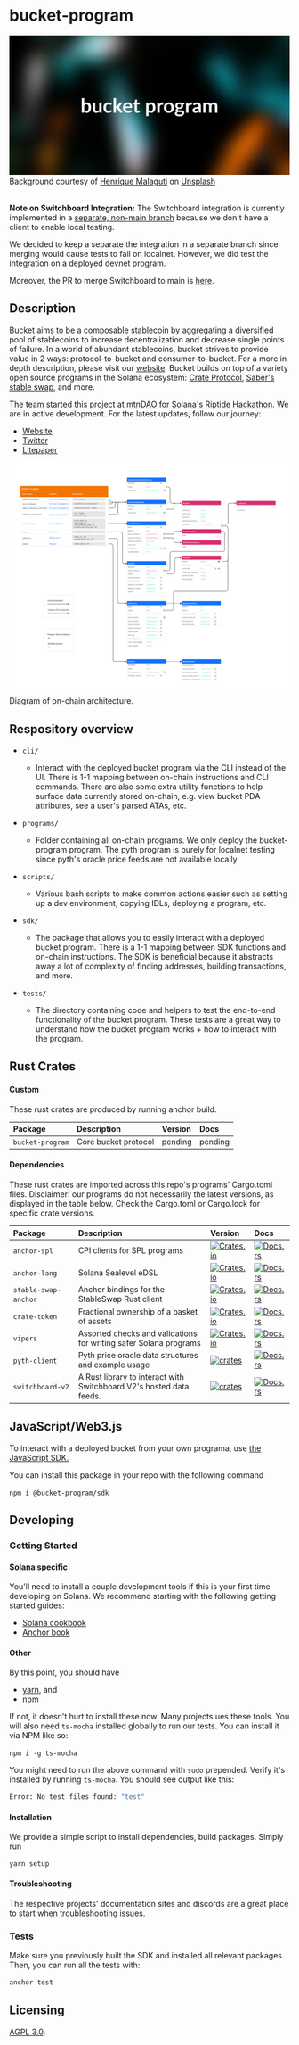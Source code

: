 # bucket-program

<div>
    <div align="center">
        <img src="./assets/banner.png" />
    </div>
    <span>
        Background courtesy of <a href="https://unsplash.com/@7henrique1993">Henrique Malaguti</a> on <a href="https://unsplash.com">Unsplash</a>
    </span>
</div>

<br />

**Note on Switchboard Integration:** The Switchboard integration is currently implemented in a [separate, non-main branch](https://github.com/bucket-dao/bucket-program/tree/switchboard) because we don't have a client to enable local testing.

We decided to keep a separate the integration in a separate branch since merging would cause tests to fail on localnet. However, we did test the integration on a deployed devnet program.

Moreover, the PR to merge Switchboard to main is [here](https://github.com/bucket-dao/bucket-program/pull/19).

## Description

Bucket aims to be a composable stablecoin by aggregating a diversified pool of stablecoins to increase decentralization and decrease single points of failure. In a world of abundant stablecoins, bucket strives to provide value in 2 ways: protocol-to-bucket and consumer-to-bucket. For a more in depth description, please visit our [website](https://bucketdao.com). Bucket builds on top of a variety open source programs in the Solana ecosystem: [Crate Protocol](https://github.com/CrateProtocol/crate), [Saber's stable swap](https://github.com/saber-hq/stable-swap), and more.

The team started this project at [mtnDAO](https://twitter.com/mtnDAO) for [Solana's Riptide Hackathon](https://solana.com/riptide). We are in active development. For the latest updates, follow our journey:

- [Website](https://bucketdao.com)
- [Twitter](https://twitter.com/bucket_sol)
- [Litepaper](https://docs.google.com/document/d/1_GOjncQYXdtBtDilnhC1_wZllG9nEKJgOS7xX4IV2H4/)

<div>
    <div align="center">
        <img src="./assets/onchain_diagram.png" />
    </div>
    <span>
        Diagram of on-chain architecture.
    </span>
</div>

## Respository overview

- `cli/`

  - Interact with the deployed bucket program via the CLI instead of the UI. There is 1-1 mapping between on-chain instructions and CLI commands. There are also some extra utility functions to help surface data currently stored on-chain, e.g. view bucket PDA attributes, see a user's parsed ATAs, etc.

- `programs/`

  - Folder containing all on-chain programs. We only deploy the bucket-program program. The pyth program is purely for localnet testing since pyth's oracle price feeds are not available locally.

- `scripts/`

  - Various bash scripts to make common actions easier such as setting up a dev environment, copying IDLs, deploying a program, etc.

- `sdk/`

  - The package that allows you to easily interact with a deployed bucket program. There is a 1-1 mapping between SDK functions and on-chain instructions. The SDK is beneficial because it abstracts away a lot of complexity of finding addresses, building transactions, and more.

- `tests/`
  - The directory containing code and helpers to test the end-to-end functionality of the bucket program. These tests are a great way to understand how the bucket program works + how to interact with the program.

## Rust Crates

#### Custom

These rust crates are produced by running anchor build.

| Package          | Description          | Version | Docs    |
| :--------------- | :------------------- | :------ | :------ |
| `bucket-program` | Core bucket protocol | pending | pending |

#### Dependencies

These rust crates are imported across this repo's programs' Cargo.toml files. Disclaimer: our programs do not necessarily the latest versions, as displayed in the table below. Check the Cargo.toml or Cargo.lock for specific crate versions.

| Package              | Description                                                         | Version                                                                                                         | Docs                                                                                           |
| :------------------- | :------------------------------------------------------------------ | :-------------------------------------------------------------------------------------------------------------- | :--------------------------------------------------------------------------------------------- |
| `anchor-spl`         | CPI clients for SPL programs                                        | [![Crates.io](https://img.shields.io/crates/v/anchor-spl)](https://crates.io/crates/anchor-spl)                 | [![Docs.rs](https://docs.rs/anchor-spl/badge.svg)](https://docs.rs/anchor-spl)                 |
| `anchor-lang`        | Solana Sealevel eDSL                                                | [![Crates.io](https://img.shields.io/crates/v/anchor-lang)](https://crates.io/crates/anchor-lang)               | [![Docs.rs](https://docs.rs/anchor-lang/badge.svg)](https://docs.rs/anchor-lang)               |
| `stable-swap-anchor` | Anchor bindings for the StableSwap Rust client                      | [![Crates.io](https://img.shields.io/crates/v/stable-swap-anchor)](https://crates.io/crates/stable-swap-anchor) | [![Docs.rs](https://docs.rs/stable-swap-anchor/badge.svg)](https://docs.rs/stable-swap-anchor) |
| `crate-token`        | Fractional ownership of a basket of assets                          | [![Crates.io](https://img.shields.io/crates/v/crate-token)](https://crates.io/crates/crate-token)               | [![Docs.rs](https://docs.rs/crate-token/badge.svg)](https://docs.rs/crate-token)               |
| `vipers`             | Assorted checks and validations for writing safer Solana programs   | [![Crates.io](https://img.shields.io/crates/v/vipers)](https://crates.io/crates/vipers)                         | [![Docs.rs](https://docs.rs/vipers/badge.svg)](https://docs.rs/vipers)                         |
| `pyth-client`        | Pyth price oracle data structures and example usage                 | [![crates](https://img.shields.io/crates/v/pyth-client)](https://crates.io/crates/pyth-client)                  | [![Docs.rs](https://docs.rs/pyth-client/badge.svg)](https://docs.rs/pyth-client)               |
| `switchboard-v2`     | A Rust library to interact with Switchboard V2's hosted data feeds. | [![crates](https://img.shields.io/crates/v/pyth-client)](https://crates.io/crates/switchboard-v2)               | [![Docs.rs](https://docs.rs/switchboard-v2/badge.svg)](https://docs.rs/switchboard-v2)         |

## JavaScript/Web3.js

To interact with a deployed bucket from your own programa, use [the JavaScript SDK.](https://github.com/bucket-dao/bucket-program/tree/main/sdk)

You can install this package in your repo with the following command

`npm i @bucket-program/sdk`

## Developing

### Getting Started

#### Solana specific

You'll need to install a couple development tools if this is your first time developing on Solana. We recommend starting with the following getting started guides:

- [Solana cookbook](https://solanacookbook.com/getting-started/installation.html#macos-linux)
- [Anchor book](https://book.anchor-lang.com/chapter_2/getting_started.html)

#### Other

By this point, you should have

- [yarn](https://classic.yarnpkg.com/lang/en/docs/install), and
- [npm](https://docs.npmjs.com/cli/v7/configuring-npm/install)

If not, it doesn't hurt to install these now. Many projects ues these tools. You will also need `ts-mocha` installed globally to run our tests. You can install it via NPM like so:

`npm i -g ts-mocha`

You might need to run the above command with `sudo` prepended. Verify it's installed by running `ts-mocha`. You should see output like this:

```sh
Error: No test files found: "test"
```

#### Installation

We provide a simple script to install dependencies, build packages. Simply run

```
yarn setup
```

#### Troubleshooting

The respective projects' documentation sites and discords are a great place to start when troubleshooting issues.

### Tests

Make sure you previously built the SDK and installed all relevant packages. Then, you can run all the tests with:

```sh
anchor test
```

## Licensing

[AGPL 3.0](./LICENSE).
